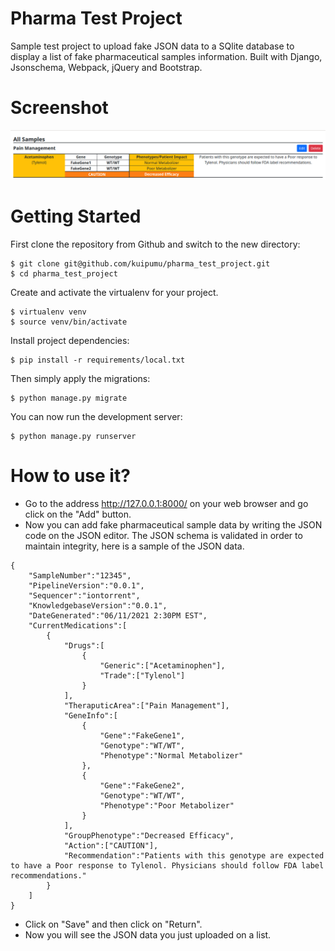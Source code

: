 # Pharma Test Project

Sample test project to upload fake JSON data to a SQlite database to display a list of fake pharmaceutical samples information. Built with Django, Jsonschema, Webpack, jQuery and Bootstrap.

# Screenshot

![Screenshot](screenshot.png)

# Getting Started

First clone the repository from Github and switch to the new directory:

    $ git clone git@github.com/kuipumu/pharma_test_project.git
    $ cd pharma_test_project
    

Create and activate the virtualenv for your project.

    $ virtualenv venv
    $ source venv/bin/activate
    

Install project dependencies:

    $ pip install -r requirements/local.txt
    
    
Then simply apply the migrations:

    $ python manage.py migrate
    

You can now run the development server:

    $ python manage.py runserver

# How to use it?

- Go to the address http://127.0.0.1:8000/ on your web browser and go click on the "Add" button.
- Now you can add fake pharmaceutical sample data by writing the JSON code on the JSON editor. The JSON schema is validated in order to maintain integrity, here is a sample of the JSON data.

```
{
    "SampleNumber":"12345",
    "PipelineVersion":"0.0.1",
    "Sequencer":"iontorrent",
    "KnowledgebaseVersion":"0.0.1",
    "DateGenerated":"06/11/2021 2:30PM EST",
    "CurrentMedications":[
        {
            "Drugs":[
                {
                    "Generic":["Acetaminophen"], 
                    "Trade":["Tylenol"]
                }
            ],
            "TheraputicArea":["Pain Management"],
            "GeneInfo":[
                {
                    "Gene":"FakeGene1",
                    "Genotype":"WT/WT",
                    "Phenotype":"Normal Metabolizer"
                },
                {
                    "Gene":"FakeGene2",
                    "Genotype":"WT/WT",
                    "Phenotype":"Poor Metabolizer"
                }
            ],
            "GroupPhenotype":"Decreased Efficacy",
            "Action":["CAUTION"],
            "Recommendation":"Patients with this genotype are expected to have a Poor response to Tylenol. Physicians should follow FDA label recommendations."
        }
    ]
}
```

- Click on "Save" and then click on "Return".
- Now you will see the JSON data you just uploaded on a list.